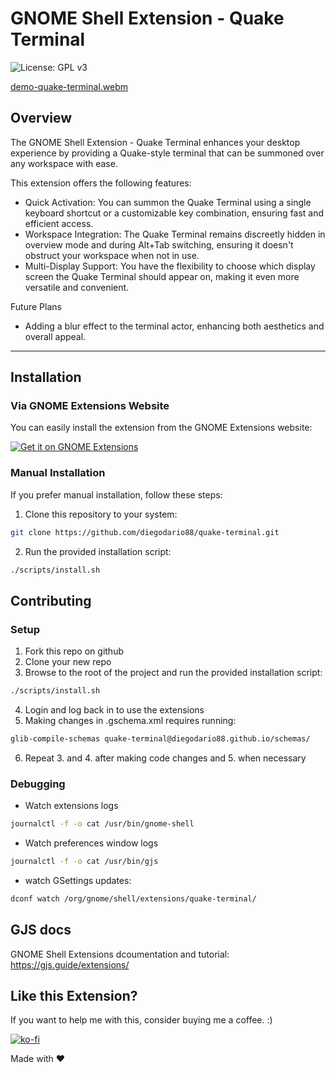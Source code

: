 # GNOME Shell Extension - Quake Terminal

![License: GPL v3](https://img.shields.io/badge/License-GPL%20v3-blue.svg)

[demo-quake-terminal.webm](https://github.com/diegodario88/quake-terminal/assets/25825145/1fecf726-66fc-4e96-bbca-1eb50ac5a450)


## Overview

The GNOME Shell Extension - Quake Terminal enhances your desktop experience by providing a Quake-style terminal that can be summoned over any workspace with ease.

This extension offers the following features:

- Quick Activation: You can summon the Quake Terminal using a single keyboard shortcut or a customizable key combination, ensuring fast and efficient access.
- Workspace Integration: The Quake Terminal remains discreetly hidden in overview mode and during Alt+Tab switching, ensuring it doesn't obstruct your workspace when not in use.
- Multi-Display Support: You have the flexibility to choose which display screen the Quake Terminal should appear on, making it even more versatile and convenient.

Future Plans
 - Adding a blur effect to the terminal actor, enhancing both aesthetics and overall appeal.
---

## Installation

### Via GNOME Extensions Website

You can easily install the extension from the GNOME Extensions website:

[![Get it on GNOME Extensions](assets/get_it_on_gnome_extensions.png)](https://extensions.gnome.org/extension/6307/quake-terminal)

### Manual Installation
If you prefer manual installation, follow these steps:

1. Clone this repository to your system:

```bash
git clone https://github.com/diegodario88/quake-terminal.git
```

2. Run the provided installation script:

```bash
./scripts/install.sh
```

## Contributing

### Setup
1. Fork this repo on github
2. Clone your new repo
3. Browse to the root of the project and run the provided installation script:
```bash
./scripts/install.sh
```
4. Login and log back in to use the extensions
5. Making changes in .gschema.xml requires running:
```bash
glib-compile-schemas quake-terminal@diegodario88.github.io/schemas/
```
6. Repeat 3. and 4. after making code changes and 5. when necessary

###  Debugging

- Watch extensions logs
```bash
journalctl -f -o cat /usr/bin/gnome-shell
```
- Watch preferences window logs
```bash
journalctl -f -o cat /usr/bin/gjs
```
- watch GSettings updates:
```bash
dconf watch /org/gnome/shell/extensions/quake-terminal/
```

## GJS docs

GNOME Shell Extensions dcoumentation and tutorial: https://gjs.guide/extensions/

## Like this Extension?

If you want to help me with this, consider buying me a coffee. :)

[![ko-fi](https://ko-fi.com/img/githubbutton_sm.svg)](https://ko-fi.com/Y8Y8Q12UV)

Made with ❤️
